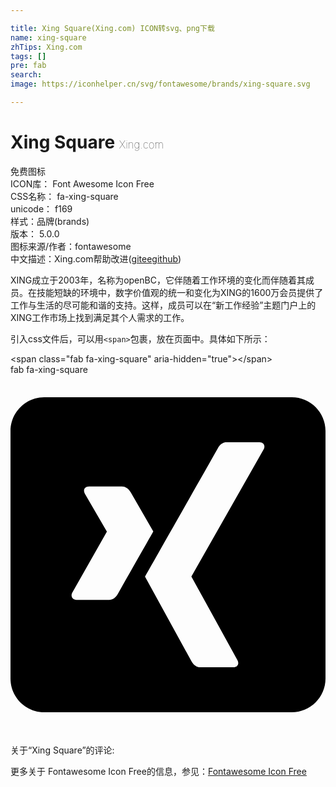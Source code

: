```yaml
---

title: Xing Square(Xing.com) ICON转svg、png下载
name: xing-square
zhTips: Xing.com
tags: []
pre: fab
search: 
image: https://iconhelper.cn/svg/fontawesome/brands/xing-square.svg

---
```


# Xing Square  <small style="font-size: 60%;font-weight: 100">Xing.com</small>


<div class="detail-page">
<p>
<span><span class="badge-success badge">免费图标</span> </span>
<br/>
<span>
ICON库：
<span class="badge-secondary badge">Font Awesome Icon Free</span> 
</span>
<br/>
<span>
CSS名称：
<span class="badge-secondary badge">fa-xing-square</span> 
</span>
<br/>
<span>
unicode：
<span class="badge-secondary badge">f169</span> 
<copy-btn content='f169' btn-title=""></copy-btn>
<copy-btn :content='String.fromCodePoint(parseInt("f169", 16))' btn-title="复制U"></copy-btn>
</span><br/><span>样式：<span class="badge-light badge">品牌(brands)</span></span>
<br/>
<span>
版本：
<span class="badge-secondary badge">5.0.0</span> 
</span>
<br/>
<span>图标来源/作者：<span class="badge-light badge">fontawesome</span></span> 
<br/>
<span class="zh-detail">中文描述：<span class="badge-primary badge">Xing.com</span><span class="help-link"><span>帮助改进</span>(<a href="https://gitee.com/liuwave/icon-helper/edit/master/json/fontawesome/brands/xing-square.json" target="_blank" rel="noopener noreferrer">gitee</a><a href="https://github.com/liuwave/icon-helper/edit/master/json/fontawesome/brands/xing-square.json" target="_blank" rel="noopener noreferrer">github</a></span>)</span><br/>
</p>
</div><div class="description description alert alert-light">XING成立于2003年，名称为openBC，它伴随着工作环境的变化而伴随着其成员。在技能短缺的环境中，数字价值观的统一和变化为XING的1600万会员提供了工作与生活的尽可能和谐的支持。这样，成员可以在“新工作经验”主题门户上的XING工作市场上找到满足其个人需求的工作。</div>
<div class="alert alert-dark">
  <i class="fab fa-xing-square fa-xs"></i>
  <i class="fab fa-xing-square fa-sm"></i>
  <i class="fab fa-xing-square fa-lg"></i>
  <i class="fab fa-xing-square fa-2x"></i>
  <i class="fab fa-xing-square fa-3x"></i>
  <i class="fab fa-xing-square fa-5x"></i>
  <i class="fab fa-xing-square fa-7x"></i>
</div>
<div>
  <p>引入css文件后，可以用<code>&lt;span&gt;</code>包裹，放在页面中。具体如下所示：    
  </p>
  <div class="alert alert-primary" style="font-size: 14px">
    &lt;span class="fab fa-xing-square" aria-hidden="true"&gt;&lt;/span&gt;
    <copy-btn content='<span class="fab fa-xing-square" aria-hidden="true"></span>'></copy-btn>
  </div>
  <div class="alert alert-secondary">
    <i class="fab fa-xing-square"
    style="font-size: 24px"
    aria-hidden="true"></i> fab fa-xing-square
    <copy-btn content="fab fa-xing-square" btn-title="复制图标名称"></copy-btn>
  </div>
</div>
<div id="svg" class="svg-wrap">
<svg xmlns="http://www.w3.org/2000/svg" viewBox="0 0 448 512"><path d="M400 32H48C21.5 32 0 53.5 0 80v352c0 26.5 21.5 48 48 48h352c26.5 0 48-21.5 48-48V80c0-26.5-21.5-48-48-48zM140.4 320.2H93.8c-5.5 0-8.7-5.3-6-10.3l49.3-86.7c.1 0 .1-.1 0-.2l-31.4-54c-3-5.6.2-10.1 6-10.1h46.6c5.2 0 9.5 2.9 12.9 8.7l31.9 55.3c-1.3 2.3-18 31.7-50.1 88.2-3.5 6.2-7.7 9.1-12.6 9.1zm219.7-214.1L257.3 286.8v.2l65.5 119c2.8 5.1.1 10.1-6 10.1h-46.6c-5.5 0-9.7-2.9-12.9-8.7l-66-120.3c2.3-4.1 36.8-64.9 103.4-182.3 3.3-5.8 7.4-8.7 12.5-8.7h46.9c5.7-.1 8.8 4.7 6 10z"/></svg>
</div>
<detail full-name='fa-xing-square'></detail>
<div>
<p>关于“Xing Square”的评论:</p>
</div>
<Vssue title="关于“Xing Square”的评论" ></Vssue>    
<div><p>更多关于  Fontawesome Icon Free的信息，参见：<a target="_blank" href="https://iconhelper.cn/fontawesome.html">Fontawesome Icon Free</a>
</p></div>
